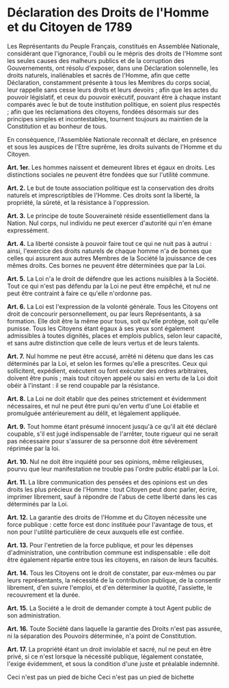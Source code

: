 # Déclaration des Droits de l'Homme et du Citoyen de 1789

Les Représentants du Peuple Français, constitués en Assemblée Nationale, considérant que l'ignorance, l'oubli ou le mépris des droits de l'Homme sont les seules causes des malheurs publics et de la corruption des Gouvernements, ont résolu d'exposer, dans une Déclaration solennelle, les droits naturels, inaliénables et sacrés de l'Homme, afin que cette Déclaration, constamment présente à tous les Membres du corps social, leur rappelle sans cesse leurs droits et leurs devoirs ; afin que les actes du pouvoir législatif, et ceux du pouvoir exécutif, pouvant être à chaque instant comparés avec le but de toute institution politique, en soient plus respectés ; afin que les réclamations des citoyens, fondées désormais sur des principes simples et incontestables, tournent toujours au maintien de la Constitution et au bonheur de tous.

En conséquence, l'Assemblée Nationale reconnaît et déclare, en présence et sous les auspices de l'Etre suprême, les droits suivants de l'Homme et du Citoyen.

**Art. 1er.** Les hommes naissent et demeurent libres et égaux en droits. Les distinctions sociales ne peuvent être fondées que sur l'utilité commune.

**Art. 2.** Le but de toute association politique est la conservation des droits naturels et imprescriptibles de l'Homme. Ces droits sont la liberté, la propriété, la sûreté, et la résistance à l'oppression.

**Art. 3.** Le principe de toute Souveraineté réside essentiellement dans la Nation. Nul corps, nul individu ne peut exercer d'autorité qui n'en émane expressément.

**Art. 4.** La liberté consiste à pouvoir faire tout ce qui ne nuit pas à autrui : ainsi, l'exercice des droits naturels de chaque homme n'a de bornes que celles qui assurent aux autres Membres de la Société la jouissance de ces mêmes droits. Ces bornes ne peuvent être déterminées que par la Loi.

**Art. 5.**  La Loi n'a le droit de défendre que les actions nuisibles à la Société. Tout ce qui n'est pas défendu par la Loi ne peut être empêché, et nul ne peut être contraint à faire ce qu'elle n'ordonne pas.  

**Art. 6.** La Loi est l'expression de la volonté générale. Tous les Citoyens ont droit de concourir personnellement, ou par leurs Représentants, à sa formation. Elle doit être la même pour tous, soit qu'elle protège, soit qu'elle punisse. Tous les Citoyens étant égaux à ses yeux sont également admissibles à toutes dignités, places et emplois publics, selon leur capacité, et sans autre distinction que celle de leurs vertus et de leurs talents. 

**Art. 7.** Nul homme ne peut être accusé, arrêté ni détenu que dans les cas déterminés par la Loi, et selon les formes qu'elle a prescrites. Ceux qui sollicitent, expédient, exécutent ou font exécuter des ordres arbitraires, doivent être punis ; mais tout citoyen appelé ou saisi en vertu de la Loi doit obéir à l'instant : il se rend coupable par la résistance. 

**Art. 8.** La Loi ne doit établir que des peines strictement et évidemment nécessaires, et nul ne peut être puni qu'en vertu d'une Loi établie et promulguée antérieurement au délit, et légalement appliquée.  

**Art. 9.** Tout homme étant présumé innocent jusqu'à ce qu'il ait été déclaré coupable, s'il est jugé indispensable de l'arrêter, toute rigueur qui ne serait pas nécessaire pour s'assurer de sa personne doit être sévèrement réprimée par la loi.  

**Art. 10.** Nul ne doit être inquiété pour ses opinions, même religieuses, pourvu que leur manifestation ne trouble pas l'ordre public établi par la Loi.

**Art. 11.** La libre communication des pensées et des opinions est un des droits les plus précieux de l'Homme : tout Citoyen peut donc parler, écrire, imprimer librement, sauf à répondre de l'abus de cette liberté dans les cas déterminés par la Loi.

**Art. 12.** La garantie des droits de l'Homme et du Citoyen nécessite une force publique : cette force est donc instituée pour l'avantage de tous, et non pour l'utilité particulière de ceux auxquels elle est confiée.

**Art. 13.** Pour l'entretien de la force publique, et pour les dépenses d'administration, une contribution commune est indispensable : elle doit être également répartie entre tous les citoyens, en raison de leurs facultés.

**Art. 14.** Tous les Citoyens ont le droit de constater, par eux-mêmes ou par leurs représentants, la nécessité de la contribution publique, de la consentir librement, d'en suivre l'emploi, et d'en déterminer la quotité, l'assiette, le recouvrement et la durée. 

**Art. 15.** La Société a le droit de demander compte à tout Agent public de son administration.

**Art. 16.** Toute Société dans laquelle la garantie des Droits n'est pas assurée, ni la séparation des Pouvoirs déterminée, n'a point de Constitution.

**Art. 17.** La propriété étant un droit inviolable et sacré, nul ne peut en être privé, si ce n'est lorsque la nécessité publique, légalement constatée, l'exige évidemment, et sous la condition d'une juste et préalable indemnité.

Ceci n'est pas un pied de biche
Ceci n'est pas un pied de bichette
